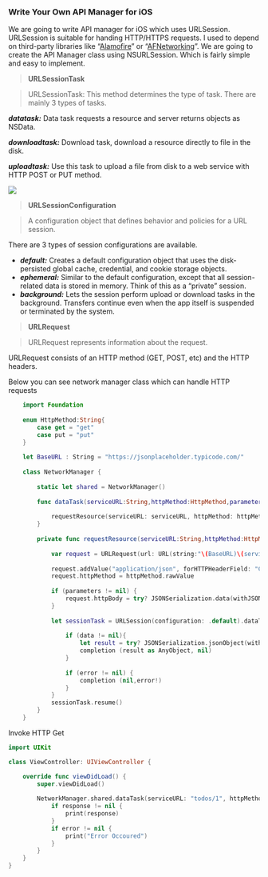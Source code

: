 ### Write Your Own API Manager for iOS

We are going to write API manager for iOS which uses URLSession. URLSession is suitable for handing HTTP/HTTPS requests. I used to depend on third-party libraries like “[Alamofire](https://github.com/Alamofire/Alamofire)” or “[AFNetworking](https://github.com/AFNetworking/AFNetworking)”. We are going to create the API Manager class using NSURLSession. Which is fairly simple and easy to implement.

> **URLSessionTask**

> URLSessionTask: This method determines the type of task. There are mainly 3 types of tasks.

**_datatask:_** Data task requests a resource and server returns objects as NSData.

**_downloadtask:_** Download task, download a resource directly to file in the disk.

**_uploadtask:_** Use this task to upload a file from disk to a web service with HTTP POST or PUT method.

![](https://cdn-images-1.medium.com/max/800/0*dHf1S5I_IV0QbfRw.png)

  

> **URLSessionConfiguration**

> A configuration object that defines behavior and policies for a URL session.

There are 3 types of session configurations are available.

-   **_default:_** Creates a default configuration object that uses the disk-persisted global cache, credential, and cookie storage objects.
-   **_ephemeral:_** Similar to the default configuration, except that all session-related data is stored in memory. Think of this as a “private” session.
-   **_background:_** Lets the session perform upload or download tasks in the background. Transfers continue even when the app itself is suspended or terminated by the system.

> **URLRequest**

> URLRequest represents information about the request.

URLRequest consists of an HTTP method (GET, POST, etc) and the HTTP headers.

Below you can see network manager class which can handle HTTP requests

```swift
    import Foundation
    
    enum HttpMethod:String{
        case get = "get"
        case put = "put"
    }
    
    let BaseURL : String = "https://jsonplaceholder.typicode.com/"
    
    class NetworkManager {
        
        static let shared = NetworkManager()
        
        func dataTask(serviceURL:String,httpMethod:HttpMethod,parameters:[String:String]?,completion:@escaping (AnyObject?, Error?) -> Void) -> Void {
           
            requestResource(serviceURL: serviceURL, httpMethod: httpMethod, parameters: parameters, completion: completion)
        }
        
        private func requestResource(serviceURL:String,httpMethod:HttpMethod,parameters:[String:String]?,completion:@escaping (AnyObject?, Error?) -> Void) -> Void {
            
            var request = URLRequest(url: URL(string:"\(BaseURL)\(serviceURL)")!)
           
            request.addValue("application/json", forHTTPHeaderField: "Content-Type")
            request.httpMethod = httpMethod.rawValue
            
            if (parameters != nil) {
                request.httpBody = try? JSONSerialization.data(withJSONObject: parameters!, options: .prettyPrinted)
            }
            
            let sessionTask = URLSession(configuration: .default).dataTask(with: request) { (data, response, error) in
                
                if (data != nil){
                    let result = try? JSONSerialization.jsonObject(with: data!, options: .mutableContainers)
                    completion (result as AnyObject, nil)
                }
                    
                if (error != nil) {
                    completion (nil,error!)
                }
            }
            sessionTask.resume()
        }
    }
```
Invoke HTTP Get

```swift
import UIKit

class ViewController: UIViewController {

    override func viewDidLoad() {
        super.viewDidLoad()
        
        NetworkManager.shared.dataTask(serviceURL: "todos/1", httpMethod: .get, parameters: nil) { (response, error) in
            if response != nil {
                print(response)
            }
            if error != nil {
                print("Error Occoured")
            }
        } 
    }
}
```
